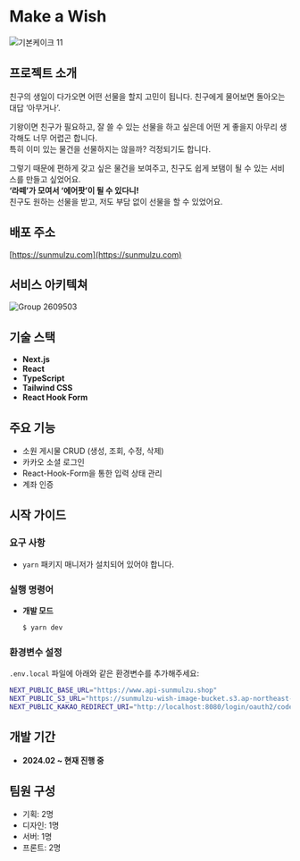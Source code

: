 # Make a Wish
![기본케이크 11](https://github.com/user-attachments/assets/2447fb97-524a-46a1-b894-903acb1bd742)

## 프로젝트 소개
친구의 생일이 다가오면 어떤 선물을 할지 고민이 됩니다. 친구에게 물어보면 돌아오는 대답 ‘아무거나’. 

기왕이면 친구가 필요하고, 잘 쓸 수 있는 선물을 하고 싶은데 어떤 게 좋을지 아무리 생각해도 너무 어렵곤 합니다. <br/>
특히 이미 있는 물건을 선물하지는 않을까? 걱정되기도 합니다.

그렇기 때문에 편하게 갖고 싶은 물건을 보여주고, 친구도 쉽게 보탬이 될 수 있는 서비스를 만들고 싶었어요.<br/>
**‘라떼’가 모여서 ‘에어팟’이 될 수 있다니!** <br/>
친구도 원하는 선물을 받고, 저도 부담 없이 선물을 할 수 있었어요.

## 배포 주소
[https://sunmulzu.com](https://sunmulzu.com)

## 서비스 아키텍쳐

![Group 2609503](https://github.com/user-attachments/assets/850a952c-2b06-4562-afe9-35609277ebb7)


## 기술 스택

- **Next.js**
- **React**
- **TypeScript**
- **Tailwind CSS**
- **React Hook Form**

## 주요 기능

- 소원 게시물 CRUD (생성, 조회, 수정, 삭제)
- 카카오 소셜 로그인
- React-Hook-Form을 통한 입력 상태 관리
- 계좌 인증

## 시작 가이드

### 요구 사항
- `yarn` 패키지 매니저가 설치되어 있어야 합니다.

### 실행 명령어

- **개발 모드**  
  ```bash
  $ yarn dev

### 환경변수 설정

`.env.local` 파일에 아래와 같은 환경변수를 추가해주세요:

```bash
NEXT_PUBLIC_BASE_URL="https://www.api-sunmulzu.shop"
NEXT_PUBLIC_S3_URL="https://sunmulzu-wish-image-bucket.s3.ap-northeast-"
NEXT_PUBLIC_KAKAO_REDIRECT_URI="http://localhost:8080/login/oauth2/code/kakao"
```


## 개발 기간
- **2024.02 ~ 현재 진행 중**

## 팀원 구성
- 기획: 2명
- 디자인: 1명
- 서버: 1명
- 프론트: 2명

